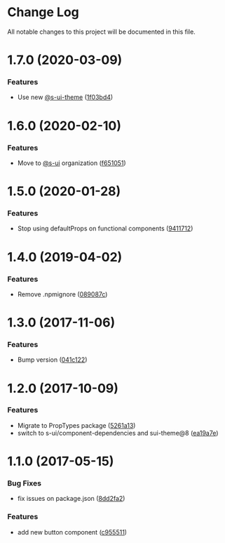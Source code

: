 # Change Log

All notable changes to this project will be documented in this file.

# 1.7.0 (2020-03-09)


### Features

* Use new [@s-ui-theme](https://github.com/s-ui-theme) ([1f03bd4](https://github.com/SUI-Components/schibsted-spain-components/commit/1f03bd4fd1cf0e70d90c1effba66a746faff5f3c))



# 1.6.0 (2020-02-10)


### Features

* Move to [@s-ui](https://github.com/s-ui) organization ([f651051](https://github.com/SUI-Components/schibsted-spain-components/commit/f651051c96c5f6566a704bdefdadb62c11586981))



# 1.5.0 (2020-01-28)


### Features

* Stop using defaultProps on functional components ([9411712](https://github.com/SUI-Components/schibsted-spain-components/commit/9411712e5854ef7b29beb522e67f7194174aab8e))



# 1.4.0 (2019-04-02)


### Features

* Remove .npmignore ([089087c](https://github.com/SUI-Components/schibsted-spain-components/commit/089087ccc5847c5a8b7f2c59590b90c4a8a9c9de))



# 1.3.0 (2017-11-06)


### Features

* Bump version ([041c122](https://github.com/SUI-Components/schibsted-spain-components/commit/041c12244dc25403b9fa9e80a2f374455599a54c))



# 1.2.0 (2017-10-09)


### Features

* Migrate to PropTypes package ([5261a13](https://github.com/SUI-Components/schibsted-spain-components/commit/5261a13d5f5e4cf843071a5d78410380b5472fcb))
* switch to s-ui/component-dependencies and sui-theme@8 ([ea19a7e](https://github.com/SUI-Components/schibsted-spain-components/commit/ea19a7e104dcbc33ce037b6e4ce057e85ab0fd98))



# 1.1.0 (2017-05-15)


### Bug Fixes

* fix issues on package.json ([8dd2fa2](https://github.com/SUI-Components/schibsted-spain-components/commit/8dd2fa26544fce41f9ff5db8cb1969699ed58f48))


### Features

* add new button component ([c955511](https://github.com/SUI-Components/schibsted-spain-components/commit/c95551174cf900cad7e04d2a5acca97fdc224a04))



